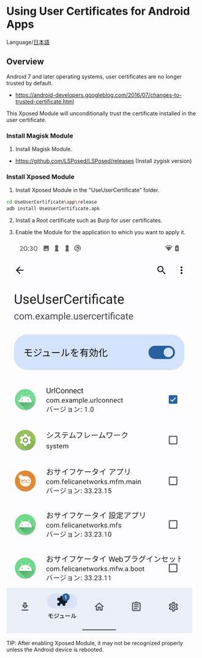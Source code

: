 Using User Certificates for Android Apps
=============

Language/[日本語](Readme-ja.md)

## Overview

Android 7 and later operating systems, user certificates are no longer trusted by default.

- https://android-developers.googleblog.com/2016/07/changes-to-trusted-certificate.html

This Xposed Module will unconditionally trust the certificate installed in the user certificate.

### Install Magisk Module

1. Install Magisk Module.

- https://github.com/LSPosed/LSPosed/releases (Install zygisk version)

### Install Xposed Module

1. Install Xposed Module in the "UseUserCertificate" folder.

````sh
cd UseUserCertificate\app\release
adb install UseUserCertificate.apk
````

2. Install a Root certificate such as Burp for user certificates.

3. Enable the Module for the application to which you want to apply it.

![UseUserCertificate](images/UseUserCertificate.png)

TIP: After enabling Xposed Module, it may not be recognized properly unless the Android device is rebooted.

